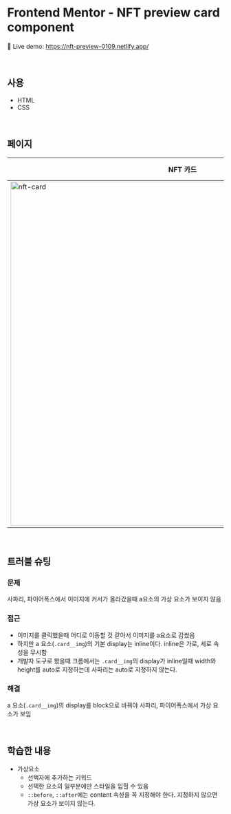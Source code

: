 # Frontend Mentor - NFT preview card component
🔗 Live demo: https://nft-preview-0109.netlify.app/

<br/>

## 사용 
* HTML
* CSS

<br/>

## 페이지 
|NFT 카드|이미지 hover|
|---|---|
|<img width="800" alt="nft-card" src="https://github.com/khkh0109/frontend-mentor-challenges/assets/77181642/ea3c3eca-b587-4472-a8e8-56c7999ffa95">|![nft-img-hover](https://github.com/khkh0109/frontend-mentor-challenges/assets/77181642/4a09a53e-4c39-4f7f-8414-b69e38b42c69)|

<br/>

## 트러블 슈팅 
### 문제 
사파리, 파이어폭스에서 이미지에 커서가 올라갔을때 a요소의 가상 요소가 보이지 않음
### 접근 
- 이미지를 클릭했을때 어디로 이동할 것 같아서 이미지를 a요소로 감쌌음
- 하지만 a 요소(`.card__img`)의 기본 display는 inline이다. inline은 가로, 세로 속성을 무시함
- 개발자 도구로 봤을때 크롬에서는 `.card__img`의 display가 inline일때 width와 height를 auto로 지정하는데 사파리는 auto로 지정하지 않는다.
### 해결 
a 요소(`.card__img`)의 display를 block으로 바꿔야 사파리, 파이어폭스에서 가상 요소가 보임

<br/>

## 학습한 내용 
- 가상요소
    - 선택자에 추가하는 키워드
    - 선택한 요소의 일부분에만 스타일을 입힐 수 있음
    - `::before`, `::after`에는 content 속성을 꼭 지정해야 한다. 지정하지 않으면 가상 요소가 보이지 않는다.
